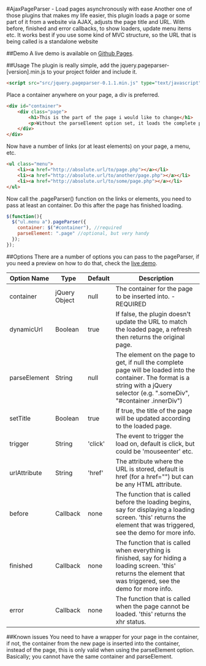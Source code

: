 #AjaxPageParser - Load pages asynchronously with ease
Another one of those plugins that makes my life easier, this plugin loads a page or some part of it from a website via AJAX, adjusts the page title and URL. With before, finished and error callbacks, to show loaders, update menu items etc. It works best if you use some kind of MVC structure, so the URL that is being called is a standalone website

##Demo
A live demo is available on [Github Pages](http://terwanerik.github.io/AjaxPageParser).

##Usage
The plugin is really simple, add the jquery.pageparser-[version].min.js to your project folder and include it.

```html
<script src="src/jquery.pageparser-0.1.1.min.js" type="text/javascript"></script>
```

Place a container anywhere on your page, a div is preferred.

```html
<div id="container">
	<div class="page">
		<h1>This is the part of the page i would like to change</h1>
		<p>Without the parseElement option set, it loads the complete page into the container div.</p>
	</div>
</div>
```

Now have a number of links (or at least elements) on your page, a menu, etc.
```html
<ul class="menu">
	<li><a href="http://absolute.url/to/page.php"></a></li>
	<li><a href="http://absolute.url/to/another/page.php"></a></li>
	<li><a href="http://absolute.url/to/some/page.php"></a></li>
</ul>
```

Now call the .pageParser() function on the links or elements, you need to pass at least an container. Do this after the page has finished loading.

```javascript
$(function(){
  $("ul.menu a").pageParser({
    container: $("#container"), //required
    parseElement: ".page" //optional, but very handy
  });
});
```

##Options
There are a number of options you can pass to the pageParser, if you need a preview on how to do that, check the [live demo](http://terwanerik.github.io/AjaxPageParser).

| Option Name | Type | Default | Description |
| ----------- | ---- | ------- | ----------- |
| container | jQuery Object | null | The container for the page to be inserted into. - REQUIRED |
| dynamicUrl | Boolean | true | If false, the plugin doesn't update the URL to match the loaded page, a refresh then returns the original page.  |
| parseElement | String | null | The element on the page to get, if null the complete page will be loaded into the container. The format is a string with a jQuery selector (e.g. ".someDiv", "#container .innerDiv") |
| setTitle | Boolean | true | If true, the title of the page will be updated according to the loaded page. |
| trigger | String | 'click' | The event to trigger the load on, default is click, but could be 'mouseenter' etc. |
| urlAttribute | String | 'href' | The attribute where the URL is stored, default is href (for a href="") but can be any HTML attribute. |
| before | Callback | none | The function that is called before the loading begins, say for displaying a loading screen. 'this' returns the element that was triggered, see the demo for more info. |
| finished | Callback | none | The function that is called when everything is finished, say for hiding a loading screen. 'this' returns the element that was triggered, see the demo for more info. |
| error | Callback | none | The function that is called when the page cannot be loaded. 'this' returns the xhr status. |

##Known issues
You need to have a wrapper for your page in the container, if not, the container from the new page is inserted into the container, instead of the page, this is only valid when using the parseElement option. Basically; you cannot have the same container and parseElement.
